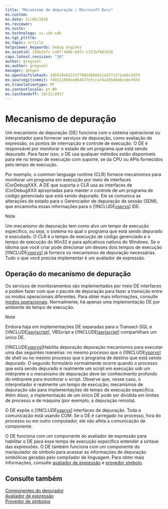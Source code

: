 ```yaml
---
title: "Mecanismo de depuração | Microsoft Docs"
ms.custom: 
ms.date: 11/04/2016
ms.reviewer: 
ms.suite: 
ms.technology: vs-ide-sdk
ms.tgt_pltfrm: 
ms.topic: article
helpviewer_keywords: debug engines
ms.assetid: 148b1efc-ca07-4d8e-bdfc-c723a760c620
caps.latest.revision: "18"
author: gregvanl
ms.author: gregvanl
manager: ghogen
ms.openlocfilehash: 2db510e81231f7802d686b21a977c271a66c5d79
ms.sourcegitcommit: f40311056ea0b4677efcca74a285dbb0ce0e7974
ms.translationtype: MT
ms.contentlocale: pt-BR
ms.lasthandoff: 10/31/2017
---
```

# <a name="debug-engine"></a>Mecanismo de depuração
Um mecanismo de depuração (DE) funciona com o sistema operacional ou interpretador para fornecer serviços de depuração, como avaliação de expressão, os pontos de interrupção e controle de execução. O DE é responsável por monitorar o estado de um programa que está sendo depurado. Para fazer isso, o DE usa qualquer métodos estão disponíveis para ele no tempo de execução com suporte, se da CPU ou APIs fornecidos pelo tempo de execução.  
  
 Por exemplo, o common language runtime (CLR) fornece mecanismos para monitorar um programa em execução por meio de interfaces ICorDebugXXX. A DE que suporta o CLR usa as interfaces de ICorDebugXXX apropriadas para manter o controle de um programa de código gerenciado que está sendo depurado. Ele se comunica as alterações de estado para o Gerenciador de depuração de sessão (SDM), que encaminha essas informações para o [!INCLUDE[vsprvs](../../code-quality/includes/vsprvs_md.md)] IDE.  
  
> [!NOTE]
>  Um mecanismo de depuração tem como alvo um tempo de execução específico, ou seja, o sistema no qual o programa que está sendo depurado é executado. O CLR é o tempo de execução de código gerenciado e o tempo de execução do Win32 é para aplicativos nativos do Windows. Se o idioma que você criar pode direcionar um desses dois tempos de execução [!INCLUDE[vsprvs](../../code-quality/includes/vsprvs_md.md)] já fornece os mecanismos de depuração necessárias. Tudo o que você precisa implementar é um avaliador de expressão.  
  
## <a name="debug-engine-operation"></a>Operação do mecanismo de depuração  
 Os serviços de monitoramentos são implementados por meio DE interfaces e podem fazer com que o pacote de depuração para fazer a transição entre os modos operacionais diferentes. Para obter mais informações, consulte [modos operacionais](../../extensibility/debugger/operational-modes.md). Normalmente, há apenas uma implementação DE por ambiente de tempo de execução.  
  
> [!NOTE]
>  Embora haja em implementações DE separadas para o Transact-SQL e [!INCLUDE[jsprjscript](../../debugger/debug-interface-access/includes/jsprjscript_md.md)], VBScript e [!INCLUDE[jsprjscript](../../debugger/debug-interface-access/includes/jsprjscript_md.md)] compartilham um único DE.  
  
 [!INCLUDE[vsprvs](../../code-quality/includes/vsprvs_md.md)]Habilita depuração depuração mecanismos para executar uma das seguintes maneiras: no mesmo processo que o [!INCLUDE[vsprvs](../../code-quality/includes/vsprvs_md.md)] de shell ou no mesmo processo que o programa de destino que está sendo depurado. O segundo formulário normalmente ocorre quando o processo que está sendo depurado é realmente um script em execução sob um intérprete e o mecanismo de depuração deve ter conhecimento profundo do intérprete para monitorar o script. Observe que, nesse caso, o interpretador é realmente um tempo de execução; mecanismos de depuração são para implementações de tempo de execução específica. Além disso, a implementação de um único DE pode ser dividida em limites de processo e de máquina (por exemplo, a depuração remota).  
  
 O DE expõe o [!INCLUDE[vsprvs](../../code-quality/includes/vsprvs_md.md)] interfaces de depuração. Toda a comunicação está usando COM. Se o DE é carregado no processo, fora do processo ou em outro computador, ele não afeta a comunicação de componente.  
  
 O DE funciona com um componente do avaliador de expressão para habilitar o DE para esse tempo de execução específico entender a sintaxe das expressões. O DE também funciona com um componente do manipulador de símbolo para acessar as informações de depuração simbólicas geradas pelo compilador de linguagem. Para obter mais informações, consulte [avaliador de expressão](../../extensibility/debugger/expression-evaluator.md) e [provedor símbolo](../../extensibility/debugger/symbol-provider.md).  
  
## <a name="see-also"></a>Consulte também  
 [Componentes do depurador](../../extensibility/debugger/debugger-components.md)   
 [Avaliador de expressão](../../extensibility/debugger/expression-evaluator.md)   
 [Provedor de símbolos](../../extensibility/debugger/symbol-provider.md)